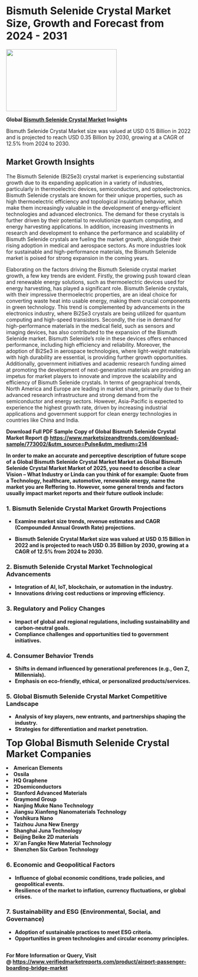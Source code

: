 <H1>Bismuth Selenide Crystal Market Size, Growth and Forecast from 2024 - 2031</H1><img class="aligncenter size-medium wp-image-584254" src="https://thirdeyenews.in/wp-content/uploads/2024/09/Global-Market-Research-300x168.jpeg" alt="" width="300" height="168" /><p><strong>Global&nbsp;<a href="https://www.marketsizeandtrends.com/download-sample/773002/&amp;utm_source=Pulse&amp;utm_medium=214">Bismuth Selenide Crystal Market</a> Insights</strong></p><p>Bismuth Selenide Crystal Market size was valued at USD 0.15 Billion in 2022 and is projected to reach USD 0.35 Billion by 2030, growing at a CAGR of 12.5% from 2024 to 2030.</p><p><h2>Market Growth Insights</h2> <p>The Bismuth Selenide (Bi2Se3) crystal market is experiencing substantial growth due to its expanding application in a variety of industries, particularly in thermoelectric devices, semiconductors, and optoelectronics. Bismuth Selenide crystals are known for their unique properties, such as high thermoelectric efficiency and topological insulating behavior, which make them increasingly valuable in the development of energy-efficient technologies and advanced electronics. The demand for these crystals is further driven by their potential to revolutionize quantum computing, and energy harvesting applications. In addition, increasing investments in research and development to enhance the performance and scalability of Bismuth Selenide crystals are fueling the market growth, alongside their rising adoption in medical and aerospace sectors. As more industries look for sustainable and high-performance materials, the Bismuth Selenide market is poised for strong expansion in the coming years. </p> <p><strong></strong></p> <p>Elaborating on the factors driving the Bismuth Selenide crystal market growth, a few key trends are evident. Firstly, the growing push toward clean and renewable energy solutions, such as thermoelectric devices used for energy harvesting, has played a significant role. Bismuth Selenide crystals, with their impressive thermoelectric properties, are an ideal choice for converting waste heat into usable energy, making them crucial components in green technology. This trend is complemented by advancements in the electronics industry, where Bi2Se3 crystals are being utilized for quantum computing and high-speed transistors. Secondly, the rise in demand for high-performance materials in the medical field, such as sensors and imaging devices, has also contributed to the expansion of the Bismuth Selenide market. Bismuth Selenide’s role in these devices offers enhanced performance, including high efficiency and reliability. Moreover, the adoption of Bi2Se3 in aerospace technologies, where light-weight materials with high durability are essential, is providing further growth opportunities. Additionally, government initiatives and academic research funding aimed at promoting the development of next-generation materials are providing an impetus for market players to innovate and improve the scalability and efficiency of Bismuth Selenide crystals. In terms of geographical trends, North America and Europe are leading in market share, primarily due to their advanced research infrastructure and strong demand from the semiconductor and energy sectors. However, Asia-Pacific is expected to experience the highest growth rate, driven by increasing industrial applications and government support for clean energy technologies in countries like China and India.</p> <p><strong></p><p><span class=""><strong>Download Full PDF Sample Copy of Global Bismuth Selenide Crystal Market Report</strong> @ <a href="https://www.marketsizeandtrends.com/download-sample/773002/&amp;utm_source=Pulse&amp;utm_medium=214" target="_blank">https://www.marketsizeandtrends.com/download-sample/773002/&amp;utm_source=Pulse&amp;utm_medium=214</a></span></p><p>In order to make an accurate and perceptive description of future scope of a Global&nbsp;Bismuth Selenide Crystal Market Market as Global&nbsp;Bismuth Selenide Crystal Market Market of 2025, you need to describe a clear Vision &ndash; What Industry or Linda can you think of for example: Quote from a Technology, healthcare, automotive, renewable energy, name the market you are Reffering to. However, some general trends and factors usually impact market reports and their future outlook include:</p><h3>1.&nbsp;<strong>Bismuth Selenide Crystal Market Growth Projections</strong></h3><ul><li>Examine market size trends, revenue estimates and CAGR (Compounded Annual Growth Rate) projections.</li><li><p>Bismuth Selenide Crystal Market size was valued at USD 0.15 Billion in 2022 and is projected to reach USD 0.35 Billion by 2030, growing at a CAGR of 12.5% from 2024 to 2030.</p></li></ul><h3>2.&nbsp;<strong>Bismuth Selenide Crystal Market Technological Advancements</strong></h3><ul><li>Integration of AI, IoT, blockchain, or automation in the industry.</li><li>Innovations driving cost reductions or improving efficiency.</li></ul><h3>3.&nbsp;<strong>Regulatory and Policy Changes</strong></h3><ul><li>Impact of global and regional regulations, including sustainability and carbon-neutral goals.</li><li>Compliance challenges and opportunities tied to government initiatives.</li></ul><h3>4.&nbsp;<strong>Consumer Behavior Trends</strong></h3><ul><li>Shifts in demand influenced by generational preferences (e.g., Gen Z, Millennials).</li><li>Emphasis on eco-friendly, ethical, or personalized products/services.</li></ul><h3>5.&nbsp;<strong>Global Bismuth Selenide Crystal Market Competitive Landscape</strong></h3><ul><li>Analysis of key players, new entrants, and partnerships shaping the industry.</li><li>Strategies for differentiation and market penetration.</li></ul><p data-pm-slice="1 1 []"><span style="color: inherit; font-family: inherit; font-size: 25px;">Top Global Bismuth Selenide Crystal Market Companies</span></p><div class="" data-test-id=""><p><li>American Elements</li><li> Ossila</li><li> HQ Graphene</li><li> 2Dsemiconductors</li><li> Stanford Advanced Materials</li><li> Graymond Group</li><li> Nanjing Muke Nano Technology</li><li> Jiangsu Xianfeng Nanomaterials Technology</li><li> Yoshikura Nano</li><li> Taizhou Juna New Energy</li><li> Shanghai Juna Technology</li><li> Beijing Beike 2D materials</li><li> Xi'an Fangke New Material Technology</li><li> Shenzhen Six Carbon Technology</li></p></div><h3>6.&nbsp;<strong>Economic and Geopolitical Factors</strong></h3><ul><li>Influence of global economic conditions, trade policies, and geopolitical events.</li><li>Resilience of the market to inflation, currency fluctuations, or global crises.</li></ul><h3>7.&nbsp;<strong>Sustainability and ESG (Environmental, Social, and Governance)</strong></h3><ul><li>Adoption of sustainable practices to meet ESG criteria.</li><li>Opportunities in green technologies and circular economy principles.</li></ul><h2><strong style="font-size: 14px;">For More Information or Query, Visit @&nbsp;</strong><a style="background-color: #ffffff; font-size: 14px;" href="https://www.marketsizeandtrends.com/report/bismuth-selenide-crystal-market/" target="_blank">https://www.verifiedmarketreports.com/product/airport-passenger-boarding-bridge-market</a></h2>
